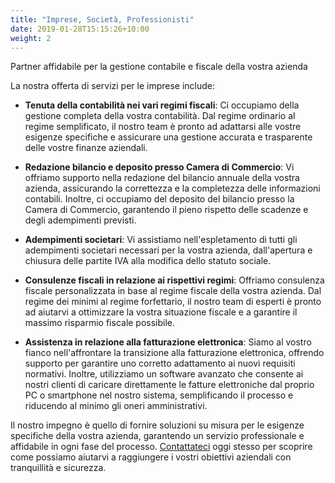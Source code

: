 ```yaml
---
title: "Imprese, Società, Professionisti"
date: 2019-01-28T15:15:26+10:00
weight: 2
---
```


Partner affidabile per la gestione contabile e fiscale della vostra azienda

La nostra offerta di servizi per le imprese include:

* **Tenuta della contabilità nei vari regimi fiscali**: Ci occupiamo della gestione completa della vostra contabilità. Dal regime ordinario al regime semplificato, il nostro team è pronto ad adattarsi alle vostre esigenze specifiche e assicurare una gestione accurata e trasparente delle vostre finanze aziendali.

* **Redazione bilancio e deposito presso Camera di Commercio**: Vi offriamo supporto nella redazione del bilancio annuale della vostra azienda, assicurando la correttezza e la completezza delle informazioni contabili. Inoltre, ci occupiamo del deposito del bilancio presso la Camera di Commercio, garantendo il pieno rispetto delle scadenze e degli adempimenti previsti.

* **Adempimenti societari**: Vi assistiamo nell'espletamento di tutti gli adempimenti societari necessari per la vostra azienda, dall'apertura e chiusura delle partite IVA alla modifica dello statuto sociale.

* **Consulenze fiscali in relazione ai rispettivi regimi**: Offriamo consulenza fiscale personalizzata in base al regime fiscale della vostra azienda. Dal regime dei minimi al regime forfettario, il nostro team di esperti è pronto ad aiutarvi a ottimizzare la vostra situazione fiscale e a garantire il massimo risparmio fiscale possibile.

* **Assistenza in relazione alla fatturazione elettronica**: Siamo al vostro fianco nell'affrontare la transizione alla fatturazione elettronica, offrendo supporto per garantire uno corretto adattamento ai nuovi requisiti normativi. Inoltre, utilizziamo un software avanzato che consente ai nostri clienti di caricare direttamente le fatture elettroniche dal proprio PC o smartphone nel nostro sistema, semplificando il processo e riducendo al minimo gli oneri amministrativi.

Il nostro impegno è quello di fornire soluzioni su misura per le esigenze specifiche della vostra azienda, garantendo un servizio professionale e affidabile in ogni fase del processo. [Contattateci](/contatti) oggi stesso per scoprire come possiamo aiutarvi a raggiungere i vostri obiettivi aziendali con tranquillità e sicurezza.